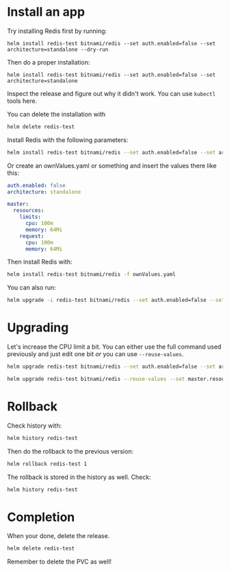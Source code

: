 # Install an app

Try installing Redis first by running:
```
helm install redis-test bitnami/redis --set auth.enabled=false --set architecture=standalone --dry-run
```

Then do a proper installation:
```
helm install redis-test bitnami/redis --set auth.enabled=false --set architecture=standalone
```

Inspect the release and figure out why it didn't work. You can use `kubectl` tools here. 

You can delete the installation with
```sh
helm delete redis-test
```

Install Redis with the following parameters:
```sh
helm install redis-test bitnami/redis --set auth.enabled=false --set architecture=standalone --set master.resources.limits.cpu=100m --set master.resources.limits.memory=64Mi --set master.resources.requests.cpu=100m --set master.resources.requests.memory=64Mi
```

Or create an ownValues.yaml or something and insert the values there like this:
```yaml
auth.enabled: false
architecture: standalone

master:
  resources:
    limits:
      cpu: 100m
      memory: 64Mi
    request:
      cpu: 100m
      memory: 64Mi
```

Then install Redis with:
```sh
helm install redis-test bitnami/redis -f ownValues.yaml
```

You can also run:
```sh
helm upgrade -i redis-test bitnami/redis --set auth.enabled=false --set architecture=standalone --set master.resources.limits.cpu=100m --set master.resources.limits.memory=64Mi --set master.resources.requests.cpu=100m --set master.resources.requests.memory=64Mi
```

# Upgrading

Let's increase the CPU limit a bit. You can either use the full command used previously and just edit one bit _or_
you can use `--reuse-values`.

```sh
helm upgrade redis-test bitnami/redis --set auth.enabled=false --set architecture=standalone --set master.resources.limits.cpu=150m --set master.resources.limits.memory=64Mi --set master.resources.requests.cpu=100m --set master.resources.requests.memory=64Mi
```

```sh
helm upgrade redis-test bitnami/redis --reuse-values --set master.resources.limits.cpu=150m
```

# Rollback

Check history with:
```sh
helm history redis-test
```

Then do the rollback to the previous version:
```sh
helm rollback redis-test 1
```
The rollback is stored in the history as well. Check:
```sh
helm history redis-test
```

# Completion

When your done, delete the release.

```sh
helm delete redis-test
```

Remember to delete the PVC as well!